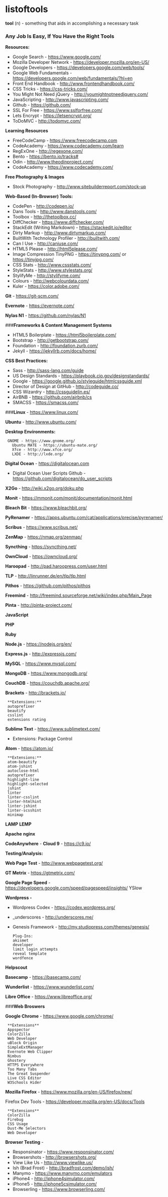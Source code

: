 # listoftools

**tool** (n) -  something that aids in accomplishing a necessary task

### Any Job Is Easy, If You Have the Right Tools

**Resources:**

-   Google Search - https://www.google.com/
-   Mozilla Developer Network - https://developer.mozilla.org/en-US/
-   Google Developers - https://developers.google.com/web/tools/
-   Google Web Fundamentals - https://developers.google.com/web/fundamentals/?hl=en
-   Front End Handbook - http://www.frontendhandbook.com/
-   CSS Tricks - https://css-tricks.com/
-   You Might Not Need jQuery - http://youmightnotneedjquery.com/
-   JavaScripting - http://www.javascripting.com/
-   Github - https://github.com/
-   SSL For Free - https://www.sslforfree.com/
-   Lets Encrypt - https://letsencrypt.org/
-   ToDoMVC - http://todomvc.com/

**Learning Resources**

-  FreeCodeCamp - https://www.freecodecamp.com
-  CodeAcademy - https://www.codecademy.com/learn
-  RegExOne - http://regexone.com/
-  Bento - https://bento.io/tracks#
-  Odin - http://www.theodinproject.com/
-  CodeAcademy - https://www.codecademy.com/



**Free Photography & Images**

-   Stock Photography - http://www.sitebuilderreport.com/stock-up

**Web-Based (In-Browser) Tools:**

-   CodePen - http://codepen.io/
-   Dans Tools - http://www.danstools.com/
-   Toolbox - http://thetoolbox.cc/
-   DiffChecker - https://www.diffchecker.com/
-   StackEdit (Writing Markdown) - https://stackedit.io/editor
-   Dirty Markup - http://www.dirtymarkup.com/
-   BuiltWith Technology Profiler - http://builtwith.com/
-   Can I Use - http://caniuse.com/
-   HTML5 Please - http://html5please.com/
-   Image Compression TinyPNG - https://tinypng.com/ or https://tinyjpg.com/
-   CSS Stats - http://www.cssstats.com/
-   StyleStats - http://www.stylestats.org/
-   StylifyMe - http://stylifyme.com/
-   Colours - http://webcolourdata.com/
-   Kuler - https://color.adobe.com/

**Git** - https://git-scm.com/

**Evernote** - https://evernote.com/

**Nylas N1** - https://github.com/nylas/N1

###**Frameworks & Content Management Systems**

-   HTML5 Boilerplate - https://html5boilerplate.com/
-   Bootstrap - http://getbootstrap.com/
-   Foundation - http://foundation.zurb.com/
-   Jekyll - https://jekyllrb.com/docs/home/

**CSS Best Practices:**

-   Sass - http://sass-lang.com/guide
-   US Design Standards - https://playbook.cio.gov/designstandards/
-   Google - https://google.github.io/styleguide/htmlcssguide.xml
-   Director of Design at GitHub - http://codeguide.co/
-   CSS Wizardry - http://cssguidelin.es/
-   AirBNB - https://github.com/airbnb/cs
-   SMACSS - https://smacss.com/

###**Linux** - https://www.linux.com/

**Ubuntu** - http://www.ubuntu.com/

**Desktop Environments:**

     GNOME - https://www.gnome.org/
       Ubuntu MATE - https://ubuntu-mate.org/
       Xfce - http://www.xfce.org/
       LXDE - http://lxde.org/

**Digital Ocean** - https://digitalocean.com

-    Digital Ocean User Scripts Github - https://github.com/digitalocean/do_user_scripts

**X2Go** - http://wiki.x2go.org/doku.php

**Monit** - https://mmonit.com/monit/documentation/monit.html

**Bleach Bit** - https://www.bleachbit.org/

**PyRenamer** - https://apps.ubuntu.com/cat/applications/precise/pyrenamer/

**Scribus** - https://www.scribus.net/

**ZenMap** - https://nmap.org/zenmap/

**Syncthing** - https://syncthing.net/

**OwnCloud** - https://owncloud.org/

**Haroopad** - http://pad.haroopress.com/user.html

**TLP** - http://linrunner.de/en/tlp/tlp.html

**Pithos** - https://github.com/pithos/pithos

**Freemind** - http://freemind.sourceforge.net/wiki/index.php/Main_Page

**Pinta** - http://pinta-project.com/

**JavaScript**

**PHP**

**Ruby**

**Node.js** - https://nodejs.org/en/

**Express.js** - http://expressjs.com/

**MySQL** - https://www.mysql.com/

**MongoDB** - https://www.mongodb.org/

**CouchDB** - https://couchdb.apache.org/

**Brackets** - http://brackets.io/

     **Extensions:**
     autoprefixer
     beautify
     csslint
     extensions rating

**Sublime Text** -  https://www.sublimetext.com/

-   Extensions:
    Package Control

**Atom** - https://atom.io/

     **Extensions:**
     atom-beautify
     atom-jshint
     autoclose-html
     autoprefixer
     highlight-line
     highlight-selected
     jshint
     linter
     linter-csslint
     linter-htmlhint
     linter-jshint
     linter-scsshint
     minimap

**LAMP**
**LEMP**

**Apache**
**nginx**

**CodeAnywhere** -
**Cloud 9** - https://c9.io/

**Testing/Analysis:**

**Web Page Test** - http://www.webpagetest.org/

**GT Metrix** - https://gtmetrix.com/

**Google Page Speed** - https://developers.google.com/speed/pagespeed/insights/
YSlow

**Wordpress -**

- Wordpress Codex - https://codex.wordpress.org/
- _underscores - http://underscores.me/
- Genesis Framework - http://my.studiopress.com/themes/genesis/

      Plug-Ins:
      akismet
      developer
      limit login attempts
      reveal template
      wordfence

**Helpscout**

**Basecamp** - https://basecamp.com/

**Wunderlist** - https://www.wunderlist.com/

**Libre Office** - https://www.libreoffice.org/

###**Web Broswers**

**Google Chrome** - https://www.google.com/chrome/

     **Extensions**
     Appspector
     ColorZilla
     Web Developer
     uBlock Origin
     SimpleExtManager
     Evernote Web Clipper
     Nimbus
     Ghostery
     HTTPS Everywhere
     Too Many Tabs
     The Great Suspender
     Live CSS Editor
     W3Schools Hider

**Mozilla Firefox** - https://www.mozilla.org/en-US/firefox/new/

Firefox Dev Tools - https://developer.mozilla.org/en-US/docs/Tools

     **Extensions**
     ColorZilla
     Firebug
     CSS Usage
     Dust-Me Selectors
     Web Developer

**Browser Testing** -

-   Responsinator - https://www.responsinator.com/
-   Browsershots - http://browsershots.org/
-   View Like Us - http://www.viewlike.us/
-   Ish (Brad Frost) - http://bradfrost.com/demo/ish/
-   Manymo - https://www.manymo.com/emulators
-   iPhone4 - http://iphone4simulator.com/
-   iPhone5 - http://iphone5csimulator.com/
-   Browserling - https://www.browserling.com/
